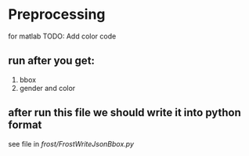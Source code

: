 # Preprocessing
for matlab
TODO: Add color code 
## run after you get:
1. bbox
2. gender and color
## after run this file we should write it into python format
see file in _frost/FrostWriteJsonBbox.py_
